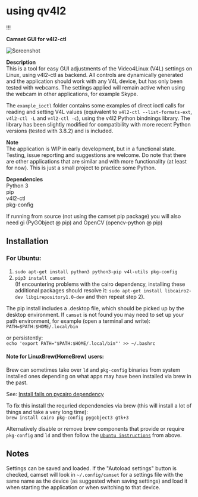 # using qv4l2



!!!

**Camset**
**GUI for v4l2-ctl**

![Screenshot](http://bufonaturvard.se/pics/camset3.png)

**Description**  
This is a tool for easy GUI adjustments of the Video4Linux (V4L) settings on Linux, using v4l2-ctl as backend. All controls are dynamically generated and the application should work with any V4L device, but has only been tested with webcams. The settings applied will remain active when using the webcam in other applications, for example Skype.

The `example_ioctl` folder contains some examples of direct ioctl calls for reading and setting V4L values (equivalent to `v4l2-ctl --list-formats-ext`, `v4l2-ctl -L` and `v4l2-ctl -c`), using the v4l2 Python bindnings library. The library has been slightly modified for compatibility with more recent Python versions (tested with 3.8.2) and is included. 

**Note**  
The application is WIP in early development, but in a functional state. Testing, issue reporting and suggestions are welcome. Do note that there are other applications that are similar and with more functionality (at least for now). This is just a small project to practice some Python.

**Dependencies**  
Python 3  
pip  
v4l2-ctl  
pkg-config

If running from source (not using the camset pip package) you will also need gi (PyGObject @ pip) and OpenCV (opencv-python @ pip)

## Installation

### For Ubuntu:  
1. `sudo apt-get install python3 python3-pip v4l-utils pkg-config`  
2. `pip3 install camset`  
(If encountering problems with the cairo dependency, installing these additional packages should resolve it: `sudo apt-get install libcairo2-dev libgirepository1.0-dev` and then repeat step 2).

The pip install includes a .desktop file, which should be picked up by the desktop environment. If `camset` is not found you may need to set up your path environment, for example (open a terminal and write):  
`PATH=$PATH:$HOME/.local/bin`

or persistently:  
`echo 'export PATH="$PATH:$HOME/.local/bin"' >> ~/.bashrc`

#### Note for LinuxBrew(HomeBrew) users: 

Brew can sometimes take over `ld` and `pkg-config` binaries from system installed ones depending on what apps may have been installed via brew in the past. 

See: [Install fails on pycairo dependency](https://github.com/azeam/camset/issues/8)

To fix this install the requried dependencies via brew (this will install a lot of things and take a very long time):  
`brew install cairo pkg-config pygobject3 gtk+3`

Alternatively disable or remove brew components that provide or require `pkg-config` and `ld` and then follow the [`Ubuntu instructions`](#for-ubuntu) from above. 

## Notes

Settings can be saved and loaded. If the "Autoload settings" button is checked, camset will look in `~/.config/camset` for a settings file with the same name as the device (as suggested when saving settings) and load it when starting the application or when switching to that device.
